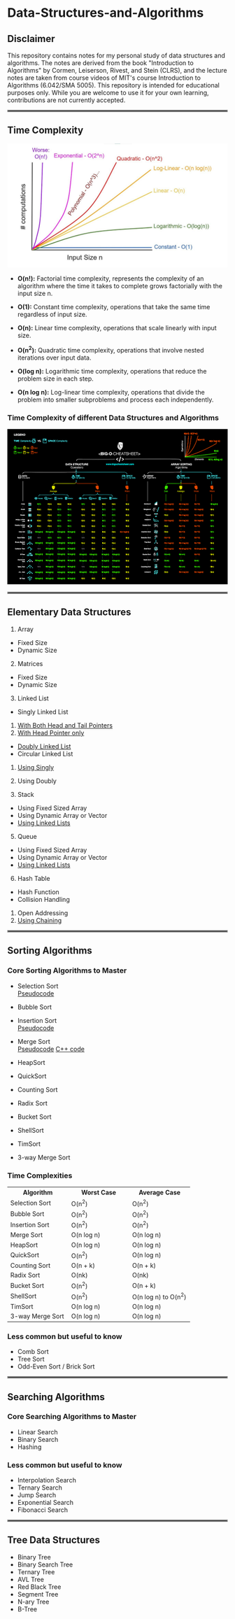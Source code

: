 # Data-Structures-and-Algorithms

## Disclaimer

This repository contains notes for my personal study of data structures and algorithms. The notes are derived from the book "Introduction to Algorithms" by Cormen, Leiserson, Rivest, and Stein (CLRS), and the lecture notes are taken from course videos of MIT's course Introduction to Algorithms (6.042/SMA 5005). This repository is intended for educational purposes only. While you are welcome to use it for your own learning, contributions are not currently accepted.

<hr style="border:2px solid gray">

## Time Complexity
![Time Complexity Chart](./assets/time-complexity.jpg)

- **O(n!):** 
Factorial time complexity, represents the complexity of an algorithm where the time it takes to complete grows factorially with the input size n.

- **O(1):** 
Constant time complexity, operations that take the same time regardless of input size.

- **O(n):** 
Linear time complexity, operations that scale linearly with input size.

- **O(n<sup>2</sup>):** 
Quadratic time complexity, operations that involve nested iterations over input data.

- **O(log n):** 
Logarithmic time complexity, operations that reduce the problem size in each step.

- **O(n log n):** 
Log-linear time complexity, operations that divide the problem into smaller subproblems and process each independently.

### Time Complexity of different Data Structures and Algorithms

![Big O Cheatsheet](./assets/big-o-cheat-sheet-poster.png)

<hr style="border:2px solid gray">

## Elementary Data Structures
1. Array
- Fixed Size
- Dynamic Size

2. Matrices
- Fixed Size
- Dynamic Size

3. Linked List
- Singly Linked List
1. [With Both Head and Tail Pointers](./Data-Structures/Linked-Lists/SinglyUsingBothHeadTail.cpp)
2. [With Head Pointer only](./Data-Structures/Linked-Lists/singlyUsingHead.cpp)
- [Doubly Linked List](./Data-Structures/Linked-Lists/doubly.cpp)
- Circular Linked List
1. [Using Singly](./Data-Structures/Linked-Lists/circularSingly.cpp)
2. Using Doubly

4. Stack
- Using Fixed Sized Array
- Using Dynamic Array or Vector
- [Using Linked Lists](./Data-Structures/Stacks/singly.cpp)

5. Queue
- Using Fixed Sized Array
- Using Dynamic Array or Vector
- [Using Linked Lists](./Data-Structures/Queues/singly.cpp)

6. Hash Table
- Hash Function
- Collision Handling
1. Open Addressing
2. [Using Chaining](./Data-Structures/HashTable/)

<hr style="border:2px solid gray">


## Sorting Algorithms


### Core Sorting Algorithms to Master

- Selection Sort <br>
[Pseudocode](./Algorithms/Sorting/SelectionSort.md)

- Bubble Sort
- Insertion Sort <br>
[Pseudocode](./Algorithms/Sorting/insertionSort.md)

- Merge Sort <br>
[Pseudocode](./Algorithms/Sorting/mergeSort.md) [C++ code](./Algorithms/Sorting/mergeSort.cpp)

- HeapSort 
- QuickSort 
- Counting Sort 
- Radix Sort 
- Bucket Sort 
- ShellSort
- TimSort
- 3-way Merge Sort

### Time Complexities
<table>
    <tr>
        <th>
            Algorithm
        </th>
        <th>
            Worst Case
        </th>
        <th>
            Average Case
        </th>
    </tr>
    <tr>
        <td width="33%">
            Selection Sort
        </td>
        <td width="33%">
            O(n<sup>2</sup>)
        </td>
        <td width="33%">
            O(n<sup>2</sup>)
        </td>
    </tr>
    <tr>
        <td width="33%">
            Bubble Sort
        </td>
        <td width="33%">
            O(n<sup>2</sup>)
        </td>
        <td width="33%">
            O(n<sup>2</sup>)
        </td>
    </tr>
    <tr>
        <td width="33%">
            Insertion Sort
        </td>
        <td width="33%">
            O(n<sup>2</sup>)
        </td>
        <td width="33%">
            O(n<sup>2</sup>)
        </td>
    </tr>
    <tr>
        <td width="33%">
            Merge Sort
        </td>
        <td width="33%">
            O(n log n)
        </td>
        <td width="33%">
            O(n log n)
        </td>
    </tr>
    <tr>
        <td width="33%">
            HeapSort
        </td>
        <td width="33%">
            O(n log n)
        </td>
        <td width="33%">
            O(n log n)
        </td>
    </tr>
    <tr>
        <td width="33%">
            QuickSort 
        </td>
        <td width="33%">
            O(n<sup>2</sup>)
        </td>
        <td width="33%">
            O(n log n)
        </td>
    </tr>
    <tr>
        <td width="33%">
            Counting Sort
        </td>
        <td width="33%">
            O(n + k)
        </td>
        <td width="33%">
            O(n + k)
        </td>
    </tr>
    <tr>
        <td width="33%">
            Radix Sort
        </td>
        <td width="33%">
            O(nk)
        </td>
        <td width="33%">
            O(nk)
        </td>
    </tr>
    <tr>
        <td width="33%">
            Bucket Sort
        </td>
        <td width="33%">
            O(n<sup>2</sup>)
        </td>
        <td width="33%">
            O(n + k)
        </td>
    </tr>
    <tr>
        <td width="33%">
            ShellSort
        </td>
        <td width="33%">
            O(n<sup>2</sup>)
        </td>
        <td width="33%">
            O(n log n) to O(n<sup>2</sup>)
        </td>
    </tr>
    <tr>
        <td width="33%">
            TimSort
        </td>
        <td width="33%">
            O(n log n)
        </td>
        <td width="33%">
            O(n log n)
        </td>
    </tr>
    <tr>
        <td width="33%">
            3-way Merge Sort
        </td>
        <td width="33%">
            O(n log n)
        </td>
        <td width="33%">
            O(n log n)
        </td>
    </tr>
</table>

### Less common but useful to know

- Comb Sort
- Tree Sort
- Odd-Even Sort / Brick Sort


<hr style="border:2px solid gray">

## Searching Algorithms

### Core Searching Algorithms to Master

- Linear Search 
- Binary Search 
- Hashing 

### Less common but useful to know

- Interpolation Search 
- Ternary Search 
- Jump Search 
- Exponential Search
- Fibonacci Search 

<hr style="border:2px solid gray">

## Tree Data Structures

- Binary Tree
- Binary Search Tree
- Ternary Tree
- AVL Tree
- Red Black Tree
- Segment Tree
- N-ary Tree
- B-Tree


